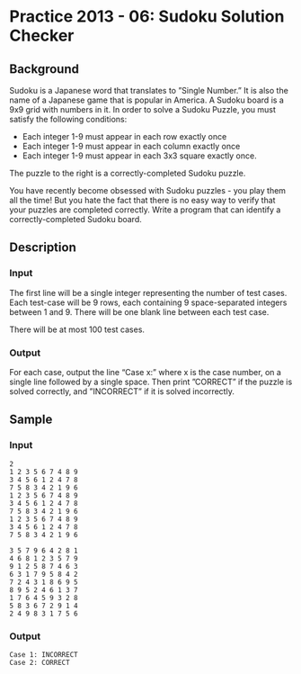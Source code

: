 # Practice 2013 - 06: Sudoku Solution Checker

## Background
Sudoku is a Japanese word that translates to ”Single Number.” It is also the
name of a Japanese game that is popular in America. A Sudoku board is a 9x9 grid
with numbers in it. In order to solve a Sudoku Puzzle, you must satisfy the
following conditions:
- Each integer 1-9 must appear in each row exactly once
- Each integer 1-9 must appear in each column exactly once
- Each integer 1-9 must appear in each 3x3 square exactly once.

The puzzle to the right is a correctly-completed Sudoku puzzle.

You have recently become obsessed with Sudoku puzzles - you play them all
the time! But you hate the fact that there is no easy way to verify that your
puzzles are completed correctly. Write a program that can identify a
correctly-completed Sudoku board.

## Description

### Input
The first line will be a single integer representing the number of test cases.
Each test-case will be 9 rows, each containing 9 space-separated integers
between 1 and 9. There will be one blank line between each test case.

There will be at most 100 test cases.

### Output
For each case, output the line “Case x:” where x is the case number, on a single
line followed by a single space. Then print ”CORRECT” if the puzzle is solved
correctly, and ”INCORRECT” if it is solved incorrectly.

## Sample
### Input
```
2
1 2 3 5 6 7 4 8 9
3 4 5 6 1 2 4 7 8
7 5 8 3 4 2 1 9 6
1 2 3 5 6 7 4 8 9
3 4 5 6 1 2 4 7 8
7 5 8 3 4 2 1 9 6
1 2 3 5 6 7 4 8 9
3 4 5 6 1 2 4 7 8
7 5 8 3 4 2 1 9 6

3 5 7 9 6 4 2 8 1
4 6 8 1 2 3 5 7 9
9 1 2 5 8 7 4 6 3
6 3 1 7 9 5 8 4 2
7 2 4 3 1 8 6 9 5
8 9 5 2 4 6 1 3 7
1 7 6 4 5 9 3 2 8
5 8 3 6 7 2 9 1 4
2 4 9 8 3 1 7 5 6
```

### Output
```
Case 1: INCORRECT
Case 2: CORRECT
```
